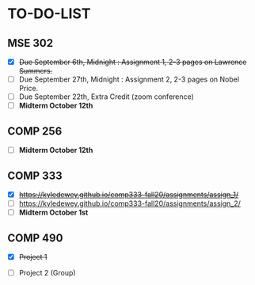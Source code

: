 # TO-DO-LIST

## MSE 302

- [X] ~~Due September 6th, Midnight : Assignment 1, 2-3 pages on Lawrence Summers.~~
- [ ] Due September 27th, Midnight : Assignment 2, 2-3 pages on Nobel Price.
- [ ] Due September 22th, Extra Credit (zoom conference)
- [ ] **Midterm October 12th**

## COMP 256

- [ ] **Midterm October 12th**

## COMP 333

- [X] ~~<https://kyledewey.github.io/comp333-fall20/assignments/assign_1/>~~
- [ ] <https://kyledewey.github.io/comp333-fall20/assignments/assign_2/>
- [ ] **Midterm October 1st**

## COMP 490

- [X] ~~Project 1~~
- [ ] Project 2 (Group)

